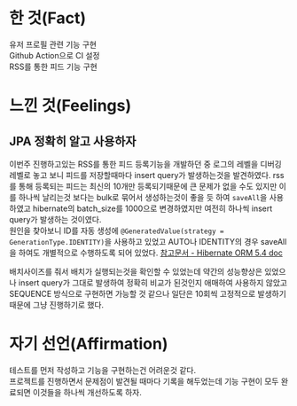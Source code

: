 # 한 것(Fact)

유저 프로필 관련 기능 구현  
Github Action으로 CI 설정  
RSS를 통한 피드 기능 구현

# 느낀 것(Feelings)

## JPA 정확히 알고 사용하자

이번주 진행하고있는 RSS를 통한 피드 등록기능을 개발하던 중 로그의 레벨을 디버깅 레벨로 놓고 보니 피드를 저장할때마다 insert query가 발생하는것을 발견하였다. rss를 통해 등록되는 피드는 최신의 10개만 등록되기때문에 큰 문제가 없을 수도 있지만 이를 하나씩 날리는것 보다는 bulk로 묶어서 생성하는것이 좋을 듯 하여 `saveAll`을 사용하였고 hibernate의 batch_size를 1000으로 변경하였지만 여전히 하나씩 insert query가 발생하는 것이였다.  
원인을 찾아보니 ID를 자동 생성에 `@GeneratedValue(strategy = GenerationType.IDENTITY)`을 사용하고 있었고 AUTO나 IDENTITY의 경우 saveAll을 하여도 개별적으로 수행하도록 되어 있었다. [참고문서 - Hibernate ORM 5.4 doc](https://docs.jboss.org/hibernate/orm/5.4/userguide/html_single/Hibernate_User_Guide.html#batch-session-batch-insert)

배치사이즈를 줘서 배치가 실행되는것을 확인할 수 있었는데 약간의 성능향상은 있었으나 insert query가 그대로 발생하여 정확히 비교가 된것인지 애매하여 사용하지 않았고 SEQUENCE 방식으로 구현하면 가능할 것 같으나 일단은 10회씩 고정적으로 발생하기 때문에 그냥 진행하기로 했다.

# 자기 선언(Affirmation)

테스트를 먼저 작성하고 기능을 구현하는건 어려운것 같다.  
프로젝트를 진행하면서 문제점이 발견될 때마다 기록을 해두었는데 기능 구현이 모두 완료되면 이것들을 하나씩 개선하도록 하자.
